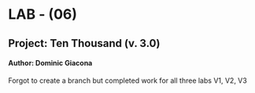# LAB - (06)
## Project: Ten Thousand (v. 3.0)
#### Author: Dominic Giacona

Forgot to create a branch but completed work for all three labs V1, V2, V3